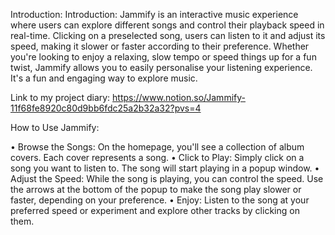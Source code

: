 Introduction: Introduction: Jammify is an interactive music experience where users can explore different songs and control their playback speed in real-time. Clicking on a preselected song, users can listen to it and adjust its speed, making it slower or faster according to their preference. Whether you're looking to enjoy a relaxing, slow tempo or speed things up for a fun twist, Jammify allows you to easily personalise your listening experience. It's a fun and engaging way to explore music.

Link to my project diary: https://www.notion.so/Jammify-11f68fe8920c80d9bb6fdc25a2b32a32?pvs=4

How to Use Jammify:

• Browse the Songs: On the homepage, you'll see a collection of album covers. Each cover represents a song.
• Click to Play: Simply click on a song you want to listen to. The song will start playing in a popup window.
• Adjust the Speed: While the song is playing, you can control the speed. Use the arrows at the bottom of the popup to make the song play slower or faster, depending on your preference.
• Enjoy: Listen to the song at your preferred speed or experiment and explore other tracks by clicking on them.